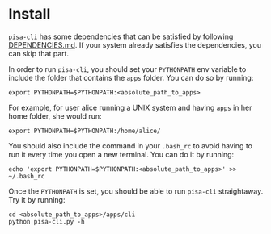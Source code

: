 # Install 

`pisa-cli` has some dependencies that can be satisfied by following [DEPENDENCIES.md](DEPENDENCIES.md). If your system already satisfies the dependencies, you can skip that part.

In order to run `pisa-cli`, you should set your `PYTHONPATH` env variable to include the folder that contains the `apps` folder. You can do so by running:

	export PYTHONPATH=$PYTHONPATH:<absolute_path_to_apps>
	
For example, for user alice running a UNIX system and having `apps` in her home folder, she would run:
	
	export PYTHONPATH=$PYTHONPATH:/home/alice/
	
You should also include the command in your `.bash_rc` to avoid having to run it every time you open a new terminal. You can do it by running:

	echo 'export PYTHONPATH=$PYTHONPATH:<absolute_path_to_apps>' >> ~/.bash_rc
	
Once the `PYTHONPATH` is set, you should be able to run `pisa-cli` straightaway. Try it by running:

	cd <absolute_path_to_apps>/apps/cli
	python pisa-cli.py -h